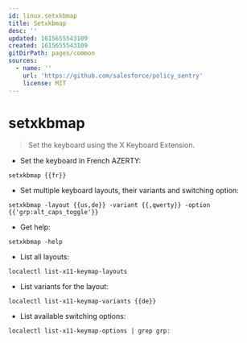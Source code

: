 ```yaml
---
id: linux.setxkbmap
title: Setxkbmap
desc: ''
updated: 1615655543109
created: 1615655543109
gitDirPath: pages/common
sources:
  - name: ''
    url: 'https://github.com/salesforce/policy_sentry'
    license: MIT
---
```

# setxkbmap

> Set the keyboard using the X Keyboard Extension.

- Set the keyboard in French AZERTY:

`setxkbmap {{fr}}`

- Set multiple keyboard layouts, their variants and switching option:

`setxkbmap -layout {{us,de}} -variant {{,qwerty}} -option {{'grp:alt_caps_toggle'}}`

- Get help:

`setxkbmap -help`

- List all layouts:

`localectl list-x11-keymap-layouts`

- List variants for the layout:

`localectl list-x11-keymap-variants {{de}}`

- List available switching options:

`localectl list-x11-keymap-options | grep grp:`

